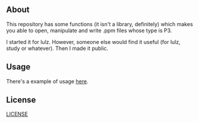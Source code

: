 ## About

This repository has some functions (it isn't a library, definitely) which makes you able to open, manipulate and write .ppm files whose type is P3.

I started it for lulz. However, someone else would find it useful (for lulz, study or whatever). Then I made it public.

## Usage
There's a example of usage [here](./src/main.c).

## License
[LICENSE](./LICENSE)
